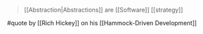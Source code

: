 > [[Abstraction|Abstractions]] are [[Software]] [[strategy]]

#quote by [[Rich Hickey]] on his [[Hammock-Driven Development]]